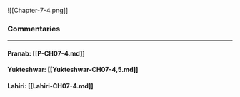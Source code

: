 ![[Chapter-7-4.png]]

### Commentaries

---

#### Pranab: [[P-CH07-4.md]]

#### Yukteshwar: [[Yukteshwar-CH07-4,5.md]]

#### Lahiri: [[Lahiri-CH07-4.md]]

